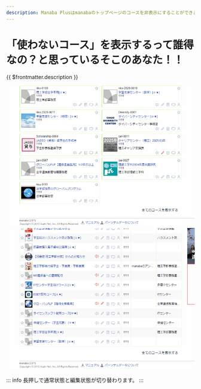 ```yaml
---
description: Manaba Plusはmanabaのトップページのコースを非表示にすることができます！！
---
```


# 「使わないコース」を表示するって誰得なの？と思っているそこのあなた！！

{{ $frontmatter.description }}

![](./hide-card-courses.gif)
![](./hide-list-courses.gif)

::: info
長押しで通常状態と編集状態が切り替わります。
:::
